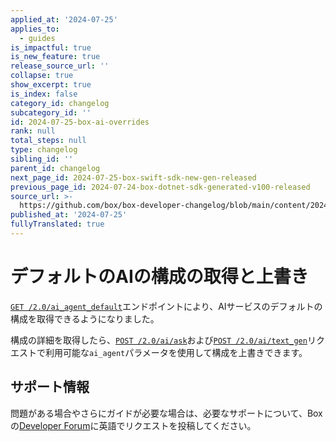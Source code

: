 ```yaml
---
applied_at: '2024-07-25'
applies_to:
  - guides
is_impactful: true
is_new_feature: true
release_source_url: ''
collapse: true
show_excerpt: true
is_index: false
category_id: changelog
subcategory_id: ''
id: 2024-07-25-box-ai-overrides
rank: null
total_steps: null
type: changelog
sibling_id: ''
parent_id: changelog
next_page_id: 2024-07-25-box-swift-sdk-new-gen-released
previous_page_id: 2024-07-24-box-dotnet-sdk-generated-v100-released
source_url: >-
  https://github.com/box/box-developer-changelog/blob/main/content/2024/07-25-box-ai-overrides.md
published_at: '2024-07-25'
fullyTranslated: true
---
```

# デフォルトのAIの構成の取得と上書き

[`GET /2.0/ai_agent_default`][1]エンドポイントにより、AIサービスのデフォルトの構成を取得できるようになりました。

<!-- more -->

構成の詳細を取得したら、[`POST /2.0/ai/ask`][2]および[`POST /2.0/ai/text_gen`][3]リクエストで利用可能な`ai_agent`パラメータを使用して構成を上書きできます。

## サポート情報

問題がある場合やさらにガイドが必要な場合は、必要なサポートについて、Boxの[Developer Forum][4]に英語でリクエストを投稿してください。

[1]: e://get_ai_agent_default

[2]: e://post_ai_ask#param_ai_agent

[3]: e://post_ai_text_gen#param_ai_agent

[4]: https://forum.box.com/
